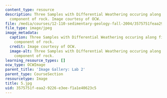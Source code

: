 ```yaml
---
content_type: resource
description: Three Samples with Differential Weathering occuring along fine grained
  component of rock. Image courtesy of OCW.
file: /media/courses/12-110-sedimentary-geology-fall-2004/3575751feaa29226e3eef1a1e40623c5_5.jpg
file_type: image/jpeg
image_metadata:
  caption: Three Samples with Differential Weathering occuring along fine grained
    component of rock.
  credit: Image courtesy of OCW.
  image-alt: Three Samples with Differential Weathering occuring along fine grained
    component of rock.
learning_resource_types: []
ocw_type: OCWImage
parent_title: 'Image Gallery: Lab 2'
parent_type: CourseSection
resourcetype: Image
title: 5.jpg
uid: 3575751f-eaa2-9226-e3ee-f1a1e40623c5
---
```

